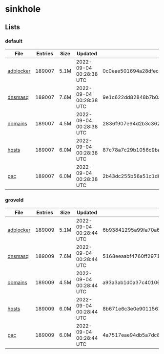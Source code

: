 # sinkhole

## Lists

### default

|File|Entries|Size|Updated|Hash|
|-|-|-|-|-|
|[adblocker](https://raw.githubusercontent.com/groveld/sinkhole/lists/default/adblocker.txt)|189007|5.1M|2022-09-04 00:28:38 UTC|0c0eae501694a28dfec3f77561490b39976f4fa86ba582a3dd79321d26016c8b|
|[dnsmasq](https://raw.githubusercontent.com/groveld/sinkhole/lists/default/dnsmasq.txt)|189007|7.6M|2022-09-04 00:28:38 UTC|9e1c622dd82848b7b0aaec1f2f9ee192ac61c031e1eb208b4e2d2c93f08db12d|
|[domains](https://raw.githubusercontent.com/groveld/sinkhole/lists/default/domains.txt)|189007|4.5M|2022-09-04 00:28:38 UTC|2836f907e94d2b3c3620fe1f9a678f1c46679cf017458db8e06b3a866d7df597|
|[hosts](https://raw.githubusercontent.com/groveld/sinkhole/lists/default/hosts.txt)|189007|6.0M|2022-09-04 00:28:38 UTC|87c78a7c29b1056c9ba80e11bfe78754f6b99d783b81b59d924ec96022fffce5|
|[pac](https://raw.githubusercontent.com/groveld/sinkhole/lists/default/pac.txt)|189007|6.0M|2022-09-04 00:28:38 UTC|2b43dc255b56a51c1d890ece7ef26fee3fd4cb1e35ed6e6d8c5726b6396b2ffb|

### groveld

|File|Entries|Size|Updated|Hash|
|-|-|-|-|-|
|[adblocker](https://raw.githubusercontent.com/groveld/sinkhole/lists/groveld/adblocker.txt)|189009|5.1M|2022-09-04 00:28:44 UTC|6b93841295a99fa70a69d866a59c5c9d8abf98c036edb502d077c70771c029e9|
|[dnsmasq](https://raw.githubusercontent.com/groveld/sinkhole/lists/groveld/dnsmasq.txt)|189009|7.6M|2022-09-04 00:28:44 UTC|5168eeaabf4760ff2971cc3c982d753607b613bb4454dba352a92523e74633ff|
|[domains](https://raw.githubusercontent.com/groveld/sinkhole/lists/groveld/domains.txt)|189009|4.5M|2022-09-04 00:28:44 UTC|a93a3ab1d0a37c40106c4a83d249900acd4f31925381ab9f0539faedd5ff87a6|
|[hosts](https://raw.githubusercontent.com/groveld/sinkhole/lists/groveld/hosts.txt)|189009|6.0M|2022-09-04 00:28:44 UTC|8b671e6c3e0e90115613c0429d42f0fc5f9d036615852594a1c08384b8966593|
|[pac](https://raw.githubusercontent.com/groveld/sinkhole/lists/groveld/pac.txt)|189009|6.0M|2022-09-04 00:28:44 UTC|4a7517eae94db5a7dc8dfd5c3ee21ad5f60381ab9b2c8df88cec48294a7b08bd|
